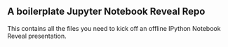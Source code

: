 A boilerplate Jupyter Notebook Reveal Repo
------------------------------------------

This contains all the files you need to kick off an offline IPython
Notebook Reveal presentation.
